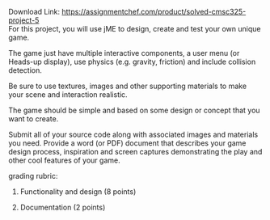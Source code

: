 Download Link: https://assignmentchef.com/product/solved-cmsc325-project-5
<br>
For this project, you will use jME to design, create and test your own unique game.

The game just have multiple interactive components, a user menu (or Heads-up display), use physics (e.g. gravity, friction) and include collision detection.

Be sure to use textures, images and other supporting materials to make your scene and interaction realistic.

The game should be simple and based on some design or concept that you want to create.

Submit all of your source code along with associated images and materials you need. Provide a word (or PDF) document that describes your game design process, inspiration and screen captures demonstrating the play and other cool features of your game.

grading rubric:

1. Functionality and design (8 points)

2. Documentation (2 points)